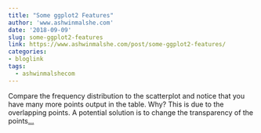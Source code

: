 ```yaml
---
title: "Some ggplot2 Features"
author: 'www.ashwinmalshe.com'
date: '2018-09-09'
slug: some-ggplot2-features
link: https://www.ashwinmalshe.com/post/some-ggplot2-features/
categories:
- bloglink
tags:
  - ashwinmalshecom
---
```


Compare the frequency distribution to the scatterplot and notice that you have many more points output in the table. Why? This is due to the overlapping points. A potential solution is to change the transparency of the points[... <i class="fas fa-external-link-alt"></i>](https://www.ashwinmalshe.com/post/some-ggplot2-features/)

